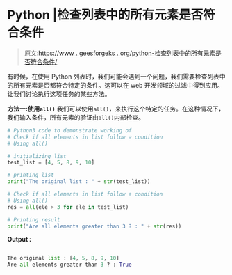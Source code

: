 # Python |检查列表中的所有元素是否符合条件

> 原文:[https://www . geesforgeks . org/python-检查列表中的所有元素是否符合条件/](https://www.geeksforgeeks.org/python-check-if-all-elements-in-list-follow-a-condition/)

有时候，在使用 Python 列表时，我们可能会遇到一个问题，我们需要检查列表中的所有元素是否都符合特定的条件。这可以在 web 开发领域的过滤中得到应用。让我们讨论执行这项任务的某些方法。

**方法一:使用`all()`**
我们可以使用`all()`，来执行这个特定的任务。在这种情况下，我们输入条件，所有元素的验证由`all()`内部检查。

```py
# Python3 code to demonstrate working of
# Check if all elements in list follow a condition
# Using all()

# initializing list
test_list = [4, 5, 8, 9, 10]

# printing list
print("The original list : " + str(test_list))

# Check if all elements in list follow a condition
# Using all()
res = all(ele > 3 for ele in test_list)

# Printing result
print("Are all elements greater than 3 ? : " + str(res))
```

**Output :**

```py

The original list : [4, 5, 8, 9, 10]
Are all elements greater than 3 ? : True

```